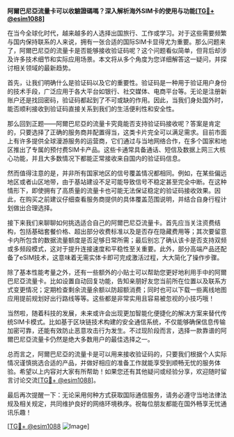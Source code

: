 **阿爾巴尼亞流量卡可以收驗證碼嗎？深入解析海外SIM卡的使用与功能[[TG💪+ @esim1088](https://t.me/s/esim1088)]**

在当今全球化时代，越来越多的人选择出国旅行、工作或学习。对于这些需要频繁与国内保持联系的人来说，拥有一张合适的国际SIM卡显得尤为重要。那么问题来了，阿爾巴尼亞的流量卡是否能够接收验证码呢？这个问题看似简单，但背后却涉及许多技术细节和实际应用场景。本文将从多个角度为您详细解答这一疑问，并探讨相关领域的最新趋势。

首先，让我们明确什么是验证码以及它的重要性。验证码是一种用于验证用户身份的技术手段，广泛应用于各大平台如银行、社交媒体、电商平台等。无论是注册新账户还是找回密码，验证码都起到了不可或缺的作用。因此，当我们身处国外时，能否顺利接收到验证码直接关系到我们的生活便利性和安全性。

那么回到正题——阿爾巴尼亞的流量卡究竟能否支持验证码接收呢？答案是肯定的，只要选择了正确的服务商并配置得当，这类卡片完全可以满足需求。目前市面上有许多提供全球漫游服务的运营商，它们通过与当地网络合作，在多个国家和地区推出了专属的预付费SIM卡产品。这些卡通常具备通话、短信及数据上网三大核心功能，并且大多数情况下都能正常接收来自国内的验证码信息。

然而值得注意的是，并非所有国家地区的信号覆盖情况都相同。例如，在某些偏远地区或者山区地带，由于基站建设不足可能导致信号不稳定甚至完全中断。在这种情形下，即使拥有了高质量的流量卡也可能无法保证稳定的验证码接收效果。因此，在购买之前建议仔细查看服务商提供的具体覆盖范围说明，并结合自身行程计划做出合理选择。

接下来我们来聊聊如何挑选适合自己的阿爾巴尼亞流量卡。首先应当关注资费结构，包括基础套餐价格、超出部分收费标准以及是否存在隐藏费用等；其次要留意卡内所包含的数据流量额度是否足够日常所需；最后别忘了确认该卡是否支持双频或多频段模式，这对于提升连接速度和平稳性至关重要。此外，部分高端产品还配备了eSIM技术，这意味着无需实体卡即可完成激活过程，大大简化了操作步骤。

除了基本性能考量之外，还有一些额外的小贴士可以帮助您更好地利用手中的阿爾巴尼亞流量卡。比如设置自动回复功能，告知亲朋好友您当前所在位置以及联系方式变更情况；定期检查剩余流量余额以防超额消费；同时也可以下载一些离线地图应用提前规划好出行路线等等。这些都是非常实用且容易被忽视的小技巧哦！

当然啦，随着科技的发展，未来或许会出现更加智能化便捷化的解决方案来替代传统SIM卡模式。比如基于区块链技术构建的安全通信系统，不仅能够确保信息传输加密可靠，还能有效防止恶意攻击行为发生。不过现阶段而言，选择一款靠谱的阿爾巴尼亞流量卡仍然是绝大多数用户的最佳选择之一。

总而言之，阿爾巴尼亞的流量卡是可以用来接收验证码的，只要我们根据个人实际情况谨慎挑选合适的产品，并做好相应的准备工作就能享受到顺畅无忧的服务体验。希望以上内容对大家有所帮助！如果您还有其他疑问或经验分享，欢迎随时留言讨论交流[[TG💪+ @esim1088](https://t.me/s/esim1088)]。

最后再次提醒一下：无论采用何种方式获取国际通信服务，请务必遵守当地法律法规及相关规定，共同维护良好的网络环境秩序。祝每位朋友都能在国外畅享无忧通讯乐趣！

[[TG💪+ @esim1088](https://t.me/s/esim1088) ![Image](https://i.postimg.cc/4NQfJmqS/Snipaste-2025-05-13-00-14-12.png)]